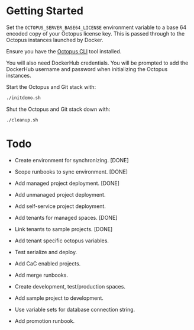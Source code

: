 # Getting Started

Set the `OCTOPUS_SERVER_BASE64_LICENSE` environment variable to a base 64 encoded copy of your Octopus license key. This
is passed through to the Octopus instances launched by Docker.

Ensure you have the [Octopus CLI](https://octopus.com/downloads/octopuscli) tool installed.

You will also need DockerHub credentials. You will be prompted to add the DockerHub username and password when initializing
the Octopus instances.

Start the Octopus and Git stack with:

```bash
./initdemo.sh
```

Shut the Octopus and Git stack down with:

```bash
./cleanup.sh
```

# Todo

* Create environment for synchronizing. [DONE]
* Scope runbooks to sync environment. [DONE]
* Add managed project deployment. [DONE]
* Add unmanaged project deployment.
* Add self-service project deployment.
* Add tenants for managed spaces. [DONE]
* Link tenants to sample projects. [DONE]
* Add tenant specific octopus variables.
* Test serialize and deploy.
* Add CaC enabled projects.
* Add merge runbooks.

* Create development, test/production spaces.
* Add sample project to development.
* Use variable sets for database connection string.
* Add promotion runbook.